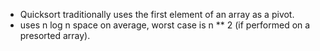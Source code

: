 - Quicksort traditionally uses the first element of an array as a pivot.
- uses n log n space on average, worst case is n ** 2 (if performed on a
  presorted array).
  
